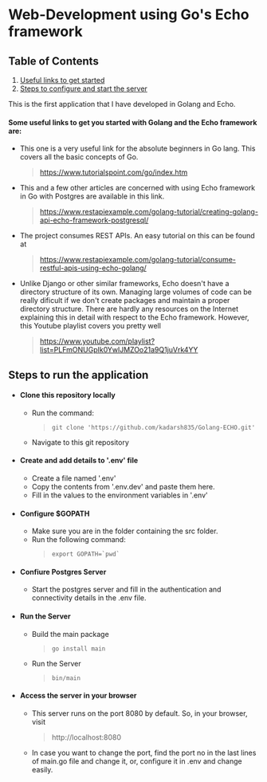 # Web-Development using Go's Echo framework
## Table of Contents
1. [Useful links to get started](#useful_links)
2. [Steps to configure and start the server](#steps_to_run)

This is the first application that I have developed in Golang and Echo.
<a name="useful_links"></a>
#### Some useful links to get you started with Golang and the Echo framework are:
- This one is a very useful link for the absolute beginners in Go lang. This covers all the basic concepts of Go.
    > https://www.tutorialspoint.com/go/index.htm
- This and a few other articles are concerned with using Echo framework in Go with Postgres are available in this link.
    > https://www.restapiexample.com/golang-tutorial/creating-golang-api-echo-framework-postgresql/
- The project consumes REST APIs. An easy tutorial on this can be found at
    > https://www.restapiexample.com/golang-tutorial/consume-restful-apis-using-echo-golang/
- Unlike Django or other similar frameworks, Echo doesn't have a directory structure of its own. Managing large volumes of code can be really dificult if we don't create packages and maintain a proper directory structure. There are hardly any resources on the Internet explaining this in detail with respect to the Echo framework. However, this Youtube playlist covers you pretty well
    > https://www.youtube.com/playlist?list=PLFmONUGpIk0YwlJMZOo21a9Q1juVrk4YY
<a name="steps_to_run"></a>
## Steps to run the application
- #### Clone this repository locally
    - Run the command:
        > ```git clone 'https://github.com/kadarsh835/Golang-ECHO.git'```
    - Navigate to this git repository
- #### Create and add details to '.env' file
    - Create a file named '.env'
    - Copy the contents from '.env.dev' and paste them here.
    - Fill in the values to the environment variables in '.env'
- #### Configure $GOPATH
    - Make sure you are in the folder containing the src folder.
    - Run the following command:
        > ```export GOPATH=`pwd` ```
- #### Confiure Postgres Server
    - Start the postgres server and fill in the authentication and connectivity details in the .env file.
- #### Run the Server
    - Build the main package
        > ```go install main```
    - Run the Server
        > ```bin/main```
- #### Access the server in your browser
    - This server runs on the port 8080 by default. So, in your browser, visit
        > http://localhost:8080
    - In case you want to change the port, find the port no in the last lines of main.go file and change it, or, configure it in .env and change easily.